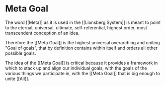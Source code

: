 # Meta Goal

The word [[Meta]] as it is used in the [[Lionsberg System]] is meant to point to the eternal, universal, ultimate, self-referential, highest order, most transcendent conception of an idea. 

Therefore the [[Meta Goal]] is the highest universal overarching and uniting "Goal of goals", that by definition contains within itself and orders all other possible goals.

The idea of the [[Meta Goal]] is critical because it provides a framework in which to stack up and align our individual goals, with the goals of the various things we participate in, with the [[Meta Goal]] that is big enough to unite [[All]].  